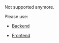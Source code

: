 Not supported anymore.

Please use:

* [Backend](https://github.com/freehackquest/backend)

* [Frontend](https://github.com/freehackquest/frontend)
